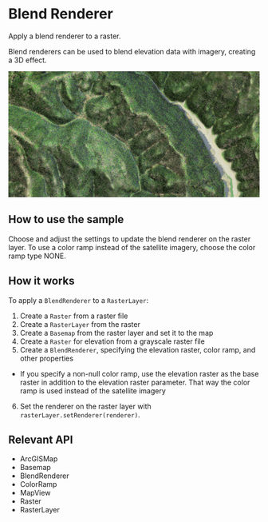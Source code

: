 # Blend Renderer

Apply a blend renderer to a raster.

Blend renderers can be used to blend elevation data with imagery, creating a 3D effect.

![](BlendRenderer.png)

## How to use the sample

Choose and adjust the settings to update the blend renderer on the raster layer. To use a color ramp instead of 
the satellite imagery, choose the color ramp type NONE.

## How it works

To apply a `BlendRenderer` to a `RasterLayer`:

  1. Create a `Raster` from a raster file
  2. Create a `RasterLayer` from the raster
  3. Create a `Basemap` from the raster layer and set it to the map
  4. Create a `Raster` for elevation from a grayscale raster file
  5. Create a `BlendRenderer`, specifying the elevation raster, color ramp, and other properties
  
*   If you specify a non-null color ramp, use the elevation raster as the base raster in addition to the 
  elevation raster parameter. That way the color ramp is used instead of the satellite imagery
  6. Set the renderer on the raster layer with `rasterLayer.setRenderer(renderer)`.


## Relevant API


*   ArcGISMap
*   Basemap
*   BlendRenderer
*   ColorRamp
*   MapView
*   Raster
*   RasterLayer

